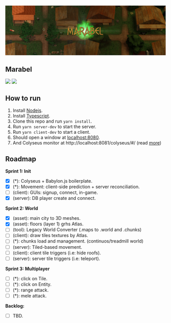 ![cover](cover.jpg)

## Marabel

![](https://img.shields.io/badge/babylon.js-v5.7.0-blue)
![](https://img.shields.io/badge/colyseus.js-v0.14.13-green)


## How to run
1. Install [Nodejs](https://nodejs.org/en/).
2. Install [Typescript](https://www.typescriptlang.org/).
3. Clone this repo and run `yarn install`.
4. Run `yarn server-dev` to start the server.
5. Run `yarn client-dev` to start a client.
6. Should open a window at [localhost:8080](http://localhost:8080/).
7. And Colyseus monitor at http://localhost:8081/colyseus/#/ (read [more](https://docs.colyseus.io/tools/monitor/))

## Roadmap

__Sprint 1: Init__
- [x] (*): Colyseus + Babylon.js boilerplate.
- [x] (*): Movement: client-side prediction + server reconciliation.
- [ ] (client): GUIs: signup, connect, in-game.
- [x] (server): DB player create and connect.

__Sprint 2: World__
- [x] (asset): main city to 3D meshes.
- [x] (asset): floors (layer 1) grhs Atlas.
- [ ] (tool): Legacy World Converter (.maps to .world and .chunks)
- [ ] (client): draw tiles textures by Atlas.
- [ ] (*): chunks load and management. (continuos/treadmill world)
- [ ] (server): Tiled-based movement.
- [ ] (client): client tile triggers (i.e: hide roofs).
- [ ] (server): server tile triggers (i.e: teleport).

__Sprint 3: Multiplayer__
- [ ] (*): click on Tile.
- [ ] (*): click on Entity.
- [ ] (*): range attack.
- [ ] (*): mele attack.

__Backlog:__
- [ ] TBD.
